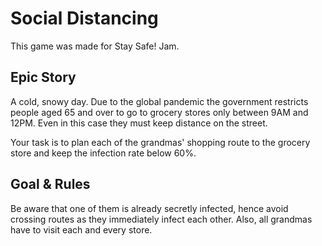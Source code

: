 # Social Distancing

This game was made for Stay Safe! Jam.

## Epic Story

A cold, snowy day. Due to the global pandemic the government restricts people aged 65 and over to go to grocery stores only between 9AM and 12PM.
Even in this case they must keep distance on the street.

Your task is to plan each of the grandmas' shopping route to the grocery store and keep the infection rate below 60%.

## Goal & Rules

Be aware that one of them is already secretly infected, hence avoid crossing  routes as they immediately infect each other.
Also, all grandmas have to visit each and every store.